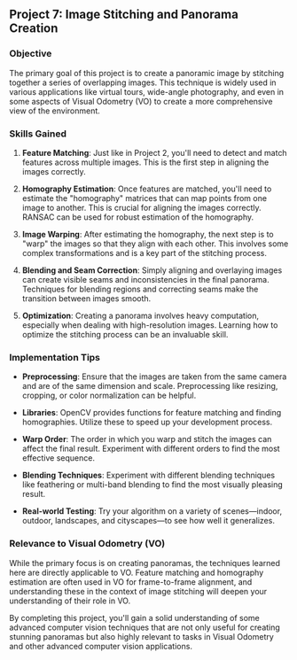 ## Project 7: Image Stitching and Panorama Creation

### Objective

The primary goal of this project is to create a panoramic image by stitching together a series of overlapping images. This technique is widely used in various applications like virtual tours, wide-angle photography, and even in some aspects of Visual Odometry (VO) to create a more comprehensive view of the environment.

### Skills Gained

1. **Feature Matching**: Just like in Project 2, you'll need to detect and match features across multiple images. This is the first step in aligning the images correctly.

2. **Homography Estimation**: Once features are matched, you'll need to estimate the "homography" matrices that can map points from one image to another. This is crucial for aligning the images correctly. RANSAC can be used for robust estimation of the homography.

3. **Image Warping**: After estimating the homography, the next step is to "warp" the images so that they align with each other. This involves some complex transformations and is a key part of the stitching process.

4. **Blending and Seam Correction**: Simply aligning and overlaying images can create visible seams and inconsistencies in the final panorama. Techniques for blending regions and correcting seams make the transition between images smooth.

5. **Optimization**: Creating a panorama involves heavy computation, especially when dealing with high-resolution images. Learning how to optimize the stitching process can be an invaluable skill.

### Implementation Tips

- **Preprocessing**: Ensure that the images are taken from the same camera and are of the same dimension and scale. Preprocessing like resizing, cropping, or color normalization can be helpful.

- **Libraries**: OpenCV provides functions for feature matching and finding homographies. Utilize these to speed up your development process.

- **Warp Order**: The order in which you warp and stitch the images can affect the final result. Experiment with different orders to find the most effective sequence.

- **Blending Techniques**: Experiment with different blending techniques like feathering or multi-band blending to find the most visually pleasing result.

- **Real-world Testing**: Try your algorithm on a variety of scenes—indoor, outdoor, landscapes, and cityscapes—to see how well it generalizes.

### Relevance to Visual Odometry (VO)

While the primary focus is on creating panoramas, the techniques learned here are directly applicable to VO. Feature matching and homography estimation are often used in VO for frame-to-frame alignment, and understanding these in the context of image stitching will deepen your understanding of their role in VO.

By completing this project, you'll gain a solid understanding of some advanced computer vision techniques that are not only useful for creating stunning panoramas but also highly relevant to tasks in Visual Odometry and other advanced computer vision applications.
